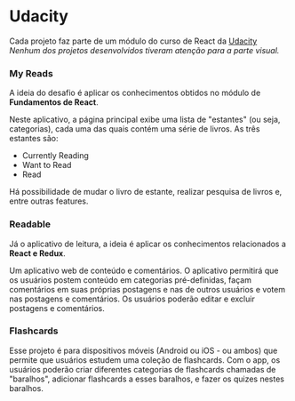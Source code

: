 # Udacity

Cada projeto faz parte de um módulo do curso de React da [Udacity](https://br.udacity.com/)
*Nenhum dos projetos desenvolvidos tiveram atenção para a parte visual.*


### My Reads
A ideia do desafio é aplicar os conhecimentos obtidos no módulo de **Fundamentos de React**.

Neste aplicativo, a página principal exibe uma lista de "estantes" (ou seja, categorias), cada uma das quais contém uma série de livros. As três estantes são:
- Currently Reading
- Want to Read
- Read

Há possibilidade de mudar o livro de estante, realizar pesquisa de livros e, entre outras features.


### Readable
Já o aplicativo de leitura, a ideia é aplicar os conhecimentos relacionados a **React e Redux**.

Um aplicativo web de conteúdo e comentários. O aplicativo permitirá que os usuários postem conteúdo em categorias pré-definidas, façam comentários em suas próprias postagens e nas de outros usuários e votem nas postagens e comentários. Os usuários poderão editar e excluir postagens e comentários.


### Flashcards

Esse projeto é para dispositivos móveis (Android ou iOS - ou ambos) que permite que usuários estudem uma coleção de flashcards. Com o app, os usuários poderão criar diferentes categorias de flashcards chamadas de "baralhos", adicionar flashcards a esses baralhos, e fazer os quizes nestes baralhos.